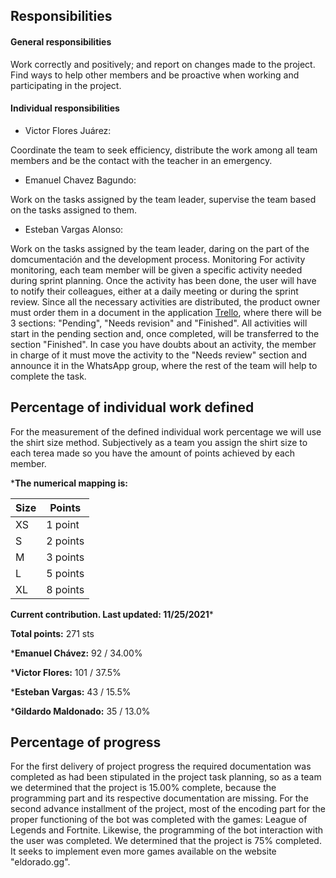 ## Responsibilities
#### General responsibilities 
Work correctly and positively; and report on changes made to the project. Find ways to help other members and be proactive when working and participating in the project. 
#### Individual responsibilities 
  - Victor Flores Juárez:


  Coordinate the team to seek efficiency, distribute the work among all team members and be the contact with the teacher in an emergency.
  - Emanuel Chavez Bagundo:

  Work on the tasks assigned by the team leader, supervise the team based on the tasks assigned to them.
  - Esteban Vargas Alonso:




   Work on the tasks assigned by the team leader, daring on the part of the domcumentación and the development process. 
Monitoring
For activity monitoring, each team member will be given a specific activity needed during sprint planning. Once the activity has been done, the user will have to notify their colleagues, either at a daily meeting or during the sprint review. Since all the necessary activities are distributed, the product owner must order them in a document in the application [Trello](https://trello.com/invite/b/1znV3Ph3/2e82d0833387d8dcf2a1ffd1ef8e9d9d/fastpass), where there will be 3 sections: "Pending", "Needs revision" and "Finished". All activities will start in the pending section and, once completed, will be transferred to the section "Finished". In case you have doubts about an activity, the member in charge of it must move the activity to the "Needs review" section and announce it in the WhatsApp group, where the rest of the team will help to complete the task.

## Percentage of individual work defined
For the measurement of the defined individual work percentage we will use the shirt size method.
Subjectively as a team you assign the shirt size to each terea made so you have the amount of points achieved by each member. 

***The numerical mapping is:**

| Size | Points | 
| --- | --- |
| XS| 1 point |
| S | 2 points |
| M | 3 points |
| L | 5 points |
| XL | 8 points |


**Current contribution. Last updated: 11/25/2021***

**Total points:** 271 sts

***Emanuel Chávez:** 92 / 34.00%

***Victor Flores:** 101 / 37.5%

***Esteban Vargas:** 43 / 15.5%

***Gildardo Maldonado:** 35 / 13.0%



## Percentage of progress 
For the first delivery of project progress the required documentation was completed as had been stipulated in the project task planning, so as a team we determined that the project is 15.00% complete, because the programming part and its respective documentation are missing.
For the second advance installment of the project, most of the encoding part for the proper functioning of the bot was completed with the games: League of Legends and Fortnite. Likewise, the programming of the bot interaction with the user was completed. We determined that the project is 75% completed. It seeks to implement even more games available on the website "eldorado.gg".


